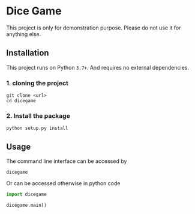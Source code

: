# Dice Game

This project is only for demonstration purpose. Please do not use it for anything else.

## Installation

This project runs on Python `3.7+`. And requires no external dependencies.

### 1. cloning the project

```
git clone <url>
cd dicegame
```

### 2. Install the package

```
python setup.py install
```

## Usage

The command line interface can be accessed by

```
dicegame
```

Or can be accessed otherwise in python code

```python
import dicegame

dicegame.main()
```
